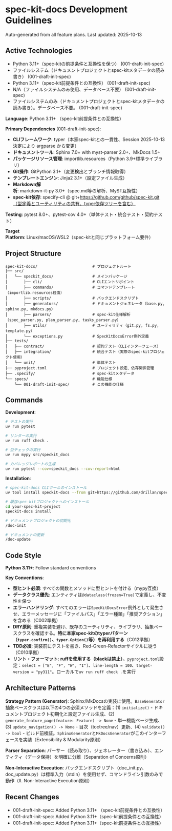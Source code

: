 # spec-kit-docs Development Guidelines

Auto-generated from all feature plans. Last updated: 2025-10-13

## Active Technologies
- Python 3.11+（spec-kitの前提条件と互換性を保つ） (001-draft-init-spec)
- ファイルシステム（ドキュメントプロジェクトとspec-kitメタデータの読み書き） (001-draft-init-spec)
- Python 3.11+（spec-kit前提条件との互換性） (001-draft-init-spec)
- N/A（ファイルシステムのみ使用、データベース不要） (001-draft-init-spec)
- ファイルシステムのみ（ドキュメントプロジェクトとspec-kitメタデータの読み書き）。データベース不要。 (001-draft-init-spec)

**Language**: Python 3.11+ （spec-kit前提条件との互換性）

**Primary Dependencies** (001-draft-init-spec):
- **CLIフレームワーク**: typer（本家spec-kitとの一貫性、Session 2025-10-13決定により argparse から変更）
- **ドキュメントツール**: Sphinx 7.0+ with myst-parser 2.0+、MkDocs 1.5+
- **パッケージリソース管理**: importlib.resources（Python 3.9+標準ライブラリ）
- **Git操作**: GitPython 3.1+（変更検出とブランチ情報取得）
- **テンプレートエンジン**: Jinja2 3.1+（設定ファイル生成）
- **Markdown解析**: markdown-it-py 3.0+（spec.md等の解析、MyST互換性）
- **spec-kit依存**: specify-cli @ git+https://github.com/github/spec-kit.git（型定義とユーティリティの共有、typer依存ツリーを含む）

**Testing**: pytest 8.0+、pytest-cov 4.0+（単体テスト・統合テスト・契約テスト）

**Target Platform**: Linux/macOS/WSL2（spec-kitと同じプラットフォーム要件）

## Project Structure

```
spec-kit-docs/                        # プロジェクトルート
├── src/
│   └── speckit_docs/                 # メインパッケージ
│       ├── cli/                      # CLIエントリポイント
│       ├── commands/                 # コマンドテンプレート（importlib.resources経由）
│       ├── scripts/                  # バックエンドスクリプト
│       ├── generators/               # ドキュメントジェネレータ（base.py, sphinx.py, mkdocs.py）
│       ├── parsers/                  # spec-kit仕様解析（spec_parser.py, plan_parser.py, tasks_parser.py）
│       ├── utils/                    # ユーティリティ（git.py, fs.py, template.py）
│       └── exceptions.py             # SpecKitDocsError例外定義
├── tests/
│   ├── contract/                     # 契約テスト（CLIインターフェース）
│   ├── integration/                  # 統合テスト（実際のspec-kitプロジェクト使用）
│   └── unit/                         # 単体テスト
├── pyproject.toml                    # プロジェクト設定、依存関係管理
├── .specify/                         # spec-kitメタデータ
└── specs/                            # 機能仕様
    └── 001-draft-init-spec/          # この機能の仕様
```

## Commands

**Development**:
```bash
# テストの実行
uv run pytest

# リンターの実行
uv run ruff check .

# 型チェックの実行
uv run mypy src/speckit_docs

# カバレッジレポートの生成
uv run pytest --cov=speckit_docs --cov-report=html
```

**Installation**:
```bash
# spec-kit-docs CLIツールのインストール
uv tool install speckit-docs --from git+https://github.com/drillan/spec-kit-docs.git

# 既存spec-kitプロジェクトへのインストール
cd your-spec-kit-project
speckit-docs install

# ドキュメントプロジェクトの初期化
/doc-init

# ドキュメントの更新
/doc-update
```

## Code Style

**Python 3.11+**: Follow standard conventions

**Key Conventions**:
- **型ヒント必須**: すべての関数とメソッドに型ヒントを付ける（mypy互換）
- **データクラス優先**: エンティティは`@dataclass(frozen=True)`で定義し、不変性を保つ
- **エラーハンドリング**: すべてのエラーは`SpecKitDocsError`例外として発生させ、エラーメッセージに「ファイルパス」「エラー種類」「推奨アクション」を含める（C002準拠）
- **DRY原則**: 重複実装を避け、既存のユーティリティ、ライブラリ、抽象ベースクラスを確認する。**特に本家spec-kitのtyperパターン（`typer.confirm()`、`typer.Option()`等）を再利用する**（C012準拠）
- **TDD必須**: 実装前にテストを書き、Red-Green-Refactorサイクルに従う（C010準拠）
- **リント・フォーマット**: **ruffを使用する（blackは禁止）**。`pyproject.toml`設定：`select = ["E", "F", "W", "I"]`、`line-length = 100`、`target-version = "py311"`。ローカルで`uv run ruff check .`を実行

## Architecture Patterns

**Strategy Pattern (Generator)**: Sphinx/MkDocsの実装に使用。`BaseGenerator`抽象ベースクラスは以下の4つの必須メソッドを定義：(1) `initialize()` - ドキュメントプロジェクト初期化と設定ファイル生成、(2) `generate_feature_page(feature: Feature) -> None` - 単一機能ページ生成、(3) `update_navigation() -> None` - 目次（toctree/nav）更新、(4) `validate() -> bool` - ビルド前検証。`SphinxGenerator`と`MkDocsGenerator`がこのインターフェースを実装（Extensibility & Modularity原則）

**Parser Separation**: パーサー（読み取り）、ジェネレーター（書き込み）、エンティティ（データ保持）を明確に分離（Separation of Concerns原則）

**Non-Interactive Execution**: バックエンドスクリプト（doc_init.py、doc_update.py）は標準入力（stdin）を使用せず、コマンドライン引数のみで動作（II. Non-Interactive Execution原則）

## Recent Changes
- 001-draft-init-spec: Added Python 3.11+ （spec-kit前提条件との互換性）
- 001-draft-init-spec: Added Python 3.11+（spec-kit前提条件との互換性）
- 001-draft-init-spec: Added Python 3.11+（spec-kit前提条件との互換性）


<!-- MANUAL ADDITIONS START -->
<!-- MANUAL ADDITIONS END -->
